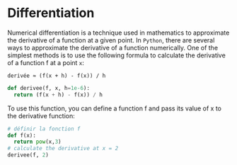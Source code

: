 # Differentiation
Numerical differentiation is a technique used in mathematics to approximate the derivative of a function at a given point. 
In `Python`, there are several ways to approximate the derivative of a function numerically.
One of the simplest methods is to use the following formula to calculate the derivative of a function f at a point `x`:

`derivée ≈ (f(x + h) - f(x)) / h`

```python
def derivee(f, x, h=1e-6):
  return (f(x + h) - f(x)) / h
```
To use this function, you can define a function f and pass its value of x to the derivative function:
```python
# définir la fonction f
def f(x):
  return pow(x,3)
# calculate the derivative at x = 2
derivee(f, 2)
```

